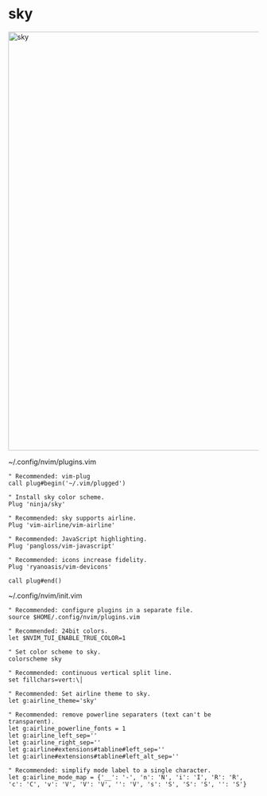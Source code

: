# sky

<img width="842" alt="sky" src="https://cloud.githubusercontent.com/assets/738256/12864989/24e1bd5c-cc54-11e5-9249-d7b595d206ce.png">

~/.config/nvim/plugins.vim
```vim
" Recommended: vim-plug
call plug#begin('~/.vim/plugged')

" Install sky color scheme.
Plug 'ninja/sky'

" Recommended: sky supports airline.
Plug 'vim-airline/vim-airline'

" Recommended: JavaScript highlighting.
Plug 'pangloss/vim-javascript'

" Recommended: icons increase fidelity.
Plug 'ryanoasis/vim-devicons'

call plug#end()
```

~/.config/nvim/init.vim
```vim
" Recommended: configure plugins in a separate file.
source $HOME/.config/nvim/plugins.vim

" Recommended: 24bit colors.
let $NVIM_TUI_ENABLE_TRUE_COLOR=1

" Set color scheme to sky.
colorscheme sky

" Recommended: continuous vertical split line.
set fillchars=vert:\│

" Recommended: Set airline theme to sky.
let g:airline_theme='sky'

" Recommended: remove powerline separaters (text can't be transparent).
let g:airline_powerline_fonts = 1
let g:airline_left_sep=''
let g:airline_right_sep=''
let g:airline#extensions#tabline#left_sep=''
let g:airline#extensions#tabline#left_alt_sep=''

" Recommended: simplify mode label to a single character.
let g:airline_mode_map = {'__': '-', 'n': 'N', 'i': 'I', 'R': 'R', 'c': 'C', 'v': 'V', 'V': 'V', '': 'V', 's': 'S', 'S': 'S', '': 'S'}
```

